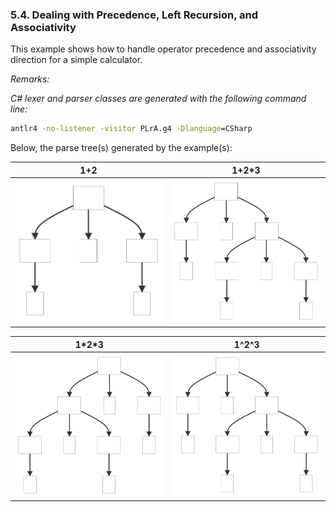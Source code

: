 ﻿### 5.4. Dealing with Precedence, Left Recursion, and Associativity

This example shows how to handle operator precedence and associativity direction for a simple calculator.

_Remarks:_

_C# lexer and parser classes are generated with the following command line:_

```bat
antlr4 -no-listener -visitor PLrA.g4 -Dlanguage=CSharp
```

Below, the parse tree(s) generated by the example(s):

| 1+2 | 1+2*3 | 
| --- | ----- | 
| <img src=".resources/ParseTree1.svg" alt="ParseTree1" width="300"/> | <img src=".resources/ParseTree2.svg" alt="ParseTree2" width="300"/> | 

| 1\*2\*3 | 1^2^3 |
| ----- | ----- |
| <img src=".resources/ParseTree3.svg" alt="ParseTree3" width="300"/> | <img src=".resources/ParseTree4.svg" alt="ParseTree4" width="300"/> |
